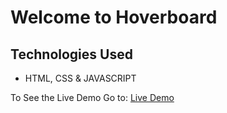 # Welcome to Hoverboard

## Technologies Used
- HTML, CSS & JAVASCRIPT

To See the Live Demo Go to: [Live Demo](https://pnsvn3035.github.io/hoverboard/)
